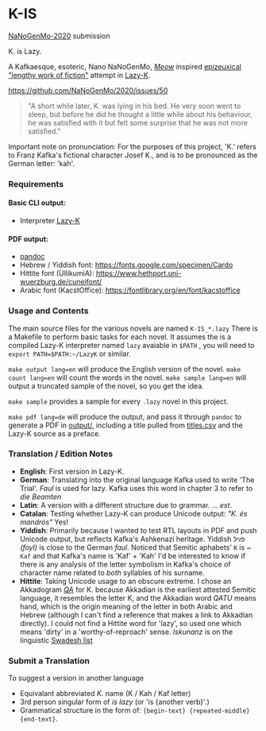 # K-IS
[NaNoGenMo-2020](https://github.com/NaNoGenMo/2020) submission

K. is Lazy.

A Kafkaesque, esoteric, Nano NaNoGenMo, [_Meow_](https://github.com/dariusk/NaNoGenMo-2014/issues/50) inspired [epizeuxical](https://en.wikipedia.org/wiki/Epizeuxis) ["lengthy work of fiction"](https://nanowrimo.uservoice.com/knowledgebase/articles/329132-why-50-000-words-and-how-do-you-define-novel) attempt in [Lazy-K](https://esolangs.org/wiki/Lazy_K).

https://github.com/NaNoGenMo/2020/issues/50

> "A short while later, K. was lying in his bed. He very soon went to sleep, but before
> he did he thought a little while about his behaviour, he was satisfied
> with it but felt some surprise that he was not more satisfied."

Important note on pronunciation: For the purposes of this project, 'K.' refers to Franz Kafka's fictional character Josef K., and is to be pronounced as the German letter: 'kah'.

### Requirements

#### Basic CLI output:
* Interpreter [Lazy-K](https://github.com/msullivan/LazyK)

#### PDF output:
* [pandoc](https://pandoc.org/)
* Hebrew / Yiddish font: https://fonts.google.com/specimen/Cardo
* Hittite font (UllikumiA): https://www.hethport.uni-wuerzburg.de/cuneifont/
* Arabic font (KacstOffice): https://fontlibrary.org/en/font/kacstoffice

### Usage and Contents

The main source files for the various novels are named `K-IS_*.lazy`
There is a Makefile to perform basic tasks for each novel.
It assumes the is a compiled Lazy-K interpreter named `lazy` avaiable in `$PATH` , you will need to 
`export PATH=$PATH:~/LazyK` or similar.

`make output lang=en` will produce the English version of the novel.
`make count lang=en` will count the words in the novel.
`make sample lang=en` will output a truncated sample of the novel, so you get the idea.

`make sample` provides a sample for every `.lazy` novel in this project.


`make pdf lang=de` will produce the output, and pass it through `pandoc` to generate a PDF in [output/](output/), including a title pulled from [titles.csv](titles.csv) and the Lazy-K source as a preface.

### Translation / Edition Notes
* **English**: First version in Lazy-K.
* **German**: Translating into the original language Kafka used to write 'The Trial'. *Faul* is used for lazy. Kafka uses this word in chapter 3 to refer to *die Beamten*
* **Latin**: A version with a different structure due to grammar.  ... *est*.
* **Catalan**: Testing whether Lazy-K can produce Unicode output: *"K. és mandrós"* Yes!
* **Yiddish**: Primarily because I wanted to test RTL layouts in PDF and push Unicode output, but reflects Kafka's Ashkenazi heritage. Yiddish *פויל (foyl)* is close to the German *faul*. Noticed that Semitic aphabets' `K` is ~ `Kaf` and that Kafka's name is 'Kaf' + 'Kah' I'd be interested to know if there is any analysis of the letter symbolism in Kafka's choice of character name related to *both* syllables of his surname.
* **Hittite**: Taking Unicode usage to an obscure extreme. I chose an Akkadogram [*QA*](https://en.wikipedia.org/wiki/Qa_(cuneiform)) for K. because Akkadian is the earliest attested Semitic language, it resembles the letter K, and the Akkadian word *QATU* means hand, which is the origin meaning of the letter in both Arabic and Hebrew (although I can't find a reference that makes a link to Akkadian directly). I could not find a Hittite word for 'lazy', so used one which means 'dirty' in a 'worthy-of-reproach' sense. *Iskunanz* is on the linguistic [Swadesh list](https://en.wiktionary.org/wiki/Appendix:Hittite_Swadesh_list#188)

### Submit a Translation
To suggest a version in another language
* Equivalant abbreviated *K.* name (K / Kah / Kaf letter)
* 3rd person singular form of *is lazy* (or 'is {another verb}'.)
* Grammatical structure in the form of: `{begin-text} {repeated-middle} {end-text}`.
